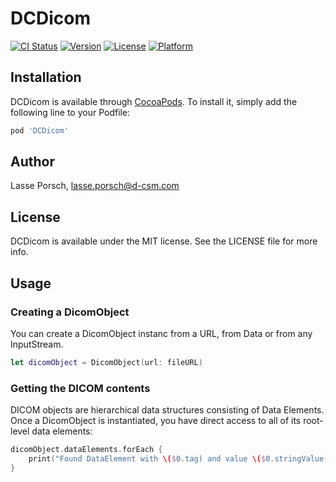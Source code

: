 # DCDicom

[![CI Status](https://img.shields.io/travis/lasseporsch/DCDicom.svg?style=flat)](https://travis-ci.org/lasseporsch/DCDicom)
[![Version](https://img.shields.io/cocoapods/v/DCDicom.svg?style=flat)](https://cocoapods.org/pods/DCDicom)
[![License](https://img.shields.io/cocoapods/l/DCDicom.svg?style=flat)](https://cocoapods.org/pods/DCDicom)
[![Platform](https://img.shields.io/cocoapods/p/DCDicom.svg?style=flat)](https://cocoapods.org/pods/DCDicom)

## Installation

DCDicom is available through [CocoaPods](https://cocoapods.org). To install
it, simply add the following line to your Podfile:

```ruby
pod 'DCDicom'
```

## Author

Lasse Porsch, lasse.porsch@d-csm.com

## License

DCDicom is available under the MIT license. See the LICENSE file for more info.

## Usage

### Creating a DicomObject
You can create a DicomObject instanc from a URL, from Data or from any InputStream.
```swift
let dicomObject = DicomObject(url: fileURL)
```

### Getting the DICOM contents
DICOM objects are hierarchical data structures consisting of Data Elements. Once a DicomObject is instantiated, 
you have direct access to all of its root-level data elements:
```swift
dicomObject.dataElements.forEach {
    print("Found DataElement with \($0.tag) and value \($0.stringValue))
}
```


